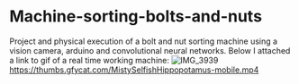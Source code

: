 # Machine-sorting-bolts-and-nuts
Project and physical execution of a bolt and nut sorting machine using a vision camera, arduino and convolutional neural networks.
Below I attached a link to gif of a real time working machine:
![IMG_3939](https://user-images.githubusercontent.com/71228831/151170214-21e46f80-5599-4d3c-a4dd-ab36fd16b7fd.jpg)
https://thumbs.gfycat.com/MistySelfishHippopotamus-mobile.mp4
